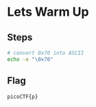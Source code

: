 # Lets Warm Up

## Steps
```bash
# convert 0x70 into ASCII
echo -e "\0x70"
```

## Flag
```
picoCTF{p}
```
